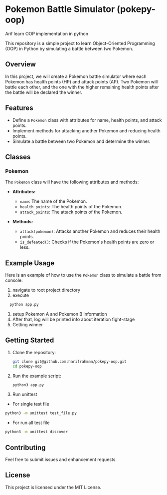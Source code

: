 # Pokemon Battle Simulator (pokepy-oop)

Arif learn OOP implementation in python

This repository is a simple project to learn Object-Oriented Programming (OOP) in Python by simulating a battle between two Pokemon.

## Overview

In this project, we will create a Pokemon battle simulator where each Pokemon has health points (HP) and attack points (AP). Two Pokemon will battle each other, and the one with the higher remaining health points after the battle will be declared the winner.

## Features

- Define a `Pokemon` class with attributes for name, health points, and attack points.
- Implement methods for attacking another Pokemon and reducing health points.
- Simulate a battle between two Pokemon and determine the winner.

## Classes

### Pokemon

The `Pokemon` class will have the following attributes and methods:

- **Attributes:**
  - `name`: The name of the Pokemon.
  - `health_points`: The health points of the Pokemon.
  - `attack_points`: The attack points of the Pokemon.

- **Methods:**
  - `attack(pokemon)`: Attacks another Pokemon and reduces their health points.
  - `is_defeated()`: Checks if the Pokemon's health points are zero or less.

## Example Usage

Here is an example of how to use the `Pokemon` class to simulate a battle from console:


1. navigate to root project directory
2. execute 

```sh
  python app.py
```
3. setup Pokemon A and Pokemon B information
4. After that, log will be printed info about iteration fight-stage
5. Getting winner


## Getting Started

1. Clone the repository:
    ```sh
    git clone git@github.com:harifrahman/pokepy-oop.git 
    cd pokepy-oop
    ```

2. Run the example script:
    ```sh
    python3 app.py
    ```

3. Run unittest
  - For single test file

  ```sh
  python3 -m unittest test_file.py
  ```

  - For run all test file

  ```sh
  python3 -m unittest discover
  ```

## Contributing

Feel free to submit issues and enhancement requests.

## License

This project is licensed under the MIT License.